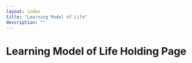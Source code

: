 ```yaml
---
layout: index
title: "Learning Model of Life"
description: ""
---
```


<div class="hero" id="home">
    <h1 class="hero-title">Learning Model of Life Holding Page</h1>
</div>




